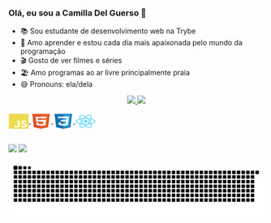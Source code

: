 ### Olá, eu sou a Camilla Del Guerso 👋

- 📚 Sou estudante de desenvolvimento web na Trybe
- 💚 Amo aprender e estou cada dia mais apaixonada pelo mundo da programação
- 🎬 Gosto de ver filmes e séries
- 🏖️ Amo programas ao ar livre principalmente praia
- 😄 Pronouns: ela/dela

<div align="center">
  <a href="https://github.com/camilladelg">
  <img height="180em" src="https://github-readme-stats.vercel.app/api?username=camilladelg&show_icons=true&theme=dracula&include_all_commits=true&count_private=true"/>
  <img height="180em" src="https://github-readme-stats.vercel.app/api/top-langs/?username=camilladelg&layout=compact&langs_count=7&theme=dracula"/>
</div>
<div style="display: inline_block"><br>
  <img align="center" alt="Milla-Js" height="30" width="40" src="https://raw.githubusercontent.com/devicons/devicon/master/icons/javascript/javascript-plain.svg">
  <img align="center" alt="Milla-HTML" height="30" width="40" src="https://raw.githubusercontent.com/devicons/devicon/master/icons/html5/html5-original.svg">
  <img align="center" alt="Milla-CSS" height="30" width="40" src="https://raw.githubusercontent.com/devicons/devicon/master/icons/css3/css3-original.svg">
  <img align="center" alt="Milla-React" height="30" width="40" src="https://raw.githubusercontent.com/devicons/devicon/master/icons/react/react-original.svg">
</div>
  
  ##
 
<div> 
  <a href = "mailto:camilladelguerso@gmail.com"><img src="https://img.shields.io/badge/-Gmail-%23333?style=for-the-badge&logo=gmail&logoColor=white" target="_blank"></a>
  <a href="https://www.linkedin.com/in/camilla-del-guerso" target="_blank"><img src="https://img.shields.io/badge/-LinkedIn-%230077B5?style=for-the-badge&logo=linkedin&logoColor=white" target="_blank"></a> 
 
  ![Snake animation](https://github.com/camilladelg/camilladelg/blob/output/github-contribution-grid-snake.svg)
 
</div>
